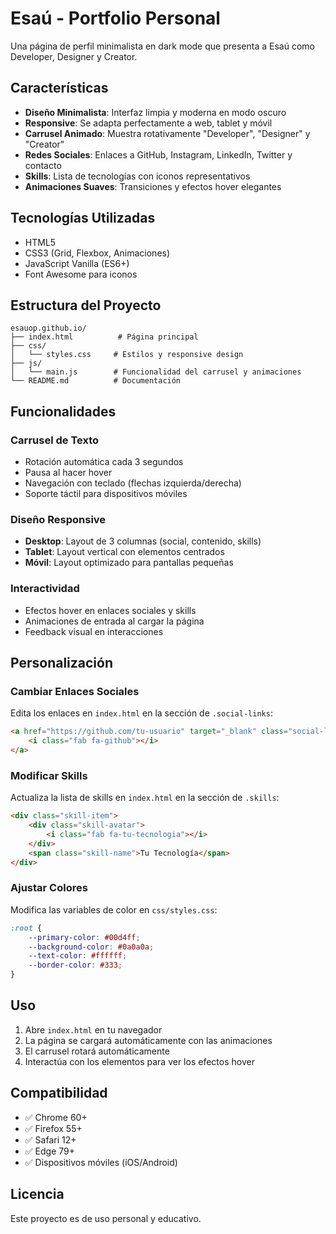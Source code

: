 # Esaú - Portfolio Personal

Una página de perfil minimalista en dark mode que presenta a Esaú como Developer, Designer y Creator.

## Características

- **Diseño Minimalista**: Interfaz limpia y moderna en modo oscuro
- **Responsive**: Se adapta perfectamente a web, tablet y móvil
- **Carrusel Animado**: Muestra rotativamente "Developer", "Designer" y "Creator"
- **Redes Sociales**: Enlaces a GitHub, Instagram, LinkedIn, Twitter y contacto
- **Skills**: Lista de tecnologías con iconos representativos
- **Animaciones Suaves**: Transiciones y efectos hover elegantes

## Tecnologías Utilizadas

- HTML5
- CSS3 (Grid, Flexbox, Animaciones)
- JavaScript Vanilla (ES6+)
- Font Awesome para iconos

## Estructura del Proyecto

```
esauop.github.io/
├── index.html          # Página principal
├── css/
│   └── styles.css     # Estilos y responsive design
├── js/
│   └── main.js        # Funcionalidad del carrusel y animaciones
└── README.md          # Documentación
```

## Funcionalidades

### Carrusel de Texto
- Rotación automática cada 3 segundos
- Pausa al hacer hover
- Navegación con teclado (flechas izquierda/derecha)
- Soporte táctil para dispositivos móviles

### Diseño Responsive
- **Desktop**: Layout de 3 columnas (social, contenido, skills)
- **Tablet**: Layout vertical con elementos centrados
- **Móvil**: Layout optimizado para pantallas pequeñas

### Interactividad
- Efectos hover en enlaces sociales y skills
- Animaciones de entrada al cargar la página
- Feedback visual en interacciones

## Personalización

### Cambiar Enlaces Sociales
Edita los enlaces en `index.html` en la sección de `.social-links`:

```html
<a href="https://github.com/tu-usuario" target="_blank" class="social-link">
    <i class="fab fa-github"></i>
</a>
```

### Modificar Skills
Actualiza la lista de skills en `index.html` en la sección de `.skills`:

```html
<div class="skill-item">
    <div class="skill-avatar">
        <i class="fab fa-tu-tecnologia"></i>
    </div>
    <span class="skill-name">Tu Tecnología</span>
</div>
```

### Ajustar Colores
Modifica las variables de color en `css/styles.css`:

```css
:root {
    --primary-color: #00d4ff;
    --background-color: #0a0a0a;
    --text-color: #ffffff;
    --border-color: #333;
}
```

## Uso

1. Abre `index.html` en tu navegador
2. La página se cargará automáticamente con las animaciones
3. El carrusel rotará automáticamente
4. Interactúa con los elementos para ver los efectos hover

## Compatibilidad

- ✅ Chrome 60+
- ✅ Firefox 55+
- ✅ Safari 12+
- ✅ Edge 79+
- ✅ Dispositivos móviles (iOS/Android)

## Licencia

Este proyecto es de uso personal y educativo.
